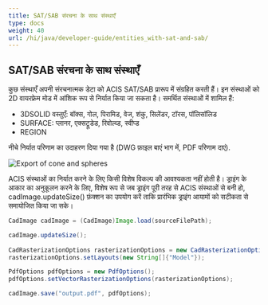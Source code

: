 ```yaml
---
title: SAT/SAB संरचना के साथ संस्थाएँ
type: docs
weight: 40
url: /hi/java/developer-guide/entities_with-sat-and-sab/
---
```


## **SAT/SAB संरचना के साथ संस्थाएँ**

कुछ संस्थाएँ अपनी संरचनात्मक डेटा को ACIS SAT/SAB प्रारूप में संग्रहित करती हैं। इन संस्थाओं को 2D वायरफ्रेम मोड में आंशिक रूप से निर्यात किया जा सकता है। समर्थित संस्थाओं में शामिल हैं:

* 3DSOLID वस्तुएँ: बॉक्स, गोल, पिरामिड, वेज, शंकु, सिलेंडर, टॉरस, पॉलिसॉलिड
* SURFACE: प्लानर, एक्सट्रूडेड, रिवोल्व्ड, स्वीप्ड
* REGION

नीचे निर्यात परिणाम का उदाहरण दिया गया है (DWG फ़ाइल बाएं भाग में, PDF परिणाम दाएं).

![Export of cone and spheres](/cad/_assets/guide/coneAndSpheres.png)

ACIS संस्थाओं का निर्यात करने के लिए किसी विशेष विकल्प की आवश्यकता नहीं होती है। ड्राइंग के आकार का अनुकूलन करने के लिए, विशेष रूप से जब ड्राइंग पूरी तरह से ACIS संस्थाओं से बनी हो, cadImage.updateSize() फ़ंक्शन का उपयोग करें ताकि प्रारंभिक ड्राइंग आयामों को सटीकता से समायोजित किया जा सके।

```java
CadImage cadImage = (CadImage)Image.load(sourceFilePath);

cadImage.updateSize();
	
CadRasterizationOptions rasterizationOptions = new CadRasterizationOptions();
rasterizationOptions.setLayouts(new String[]{"Model"});

PdfOptions pdfOptions = new PdfOptions();
pdfOptions.setVectorRasterizationOptions(rasterizationOptions);

cadImage.save("output.pdf", pdfOptions);
```
